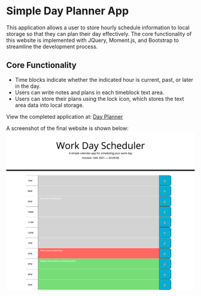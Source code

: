 # Simple Day Planner App

This application allows a user to store hourly schedule information to local storage so that they can plan their day effectively. The core functionality of this website is implemented with JQuery, Moment.js, and Bootstrap to streamline the development process. 

## Core Functionality

- Time blocks indicate whether the indicated hour is current, past, or later in the day.
- Users can write notes and plans in each timeblock text area.
- Users can store their plans using the lock icon, which stores the text area data into local storage.

View the completed application at: [Day Planner](https://ellisonac.github.io/Day-Planner/)

A screenshot of the final website is shown below:
![Screenshot of Day Planner web application](assets/final.png)
